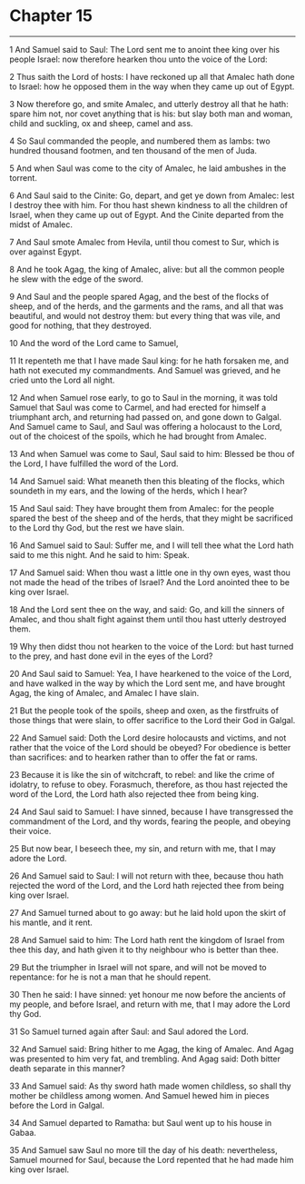 # Chapter 15

***

1 And Samuel said to Saul: The Lord sent me to anoint thee king over his people Israel: now therefore hearken thou unto the voice of the Lord:

2 Thus saith the Lord of hosts: I have reckoned up all that Amalec hath done to Israel: how he opposed them in the way when they came up out of Egypt.

3 Now therefore go, and smite Amalec, and utterly destroy all that he hath: spare him not, nor covet anything that is his: but slay both man and woman, child and suckling, ox and sheep, camel and ass.

4 So Saul commanded the people, and numbered them as lambs: two hundred thousand footmen, and ten thousand of the men of Juda.

5 And when Saul was come to the city of Amalec, he laid ambushes in the torrent.

6 And Saul said to the Cinite: Go, depart, and get ye down from Amalec: lest I destroy thee with him. For thou hast shewn kindness to all the children of Israel, when they came up out of Egypt. And the Cinite departed from the midst of Amalec.

7 And Saul smote Amalec from Hevila, until thou comest to Sur, which is over against Egypt.

8 And he took Agag, the king of Amalec, alive: but all the common people he slew with the edge of the sword.

9 And Saul and the people spared Agag, and the best of the flocks of sheep, and of the herds, and the garments and the rams, and all that was beautiful, and would not destroy them: but every thing that was vile, and good for nothing, that they destroyed.

10 And the word of the Lord came to Samuel,

11 It repenteth me that I have made Saul king: for he hath forsaken me, and hath not executed my commandments. And Samuel was grieved, and he cried unto the Lord all night.

12 And when Samuel rose early, to go to Saul in the morning, it was told Samuel that Saul was come to Carmel, and had erected for himself a triumphant arch, and returning had passed on, and gone down to Galgal. And Samuel came to Saul, and Saul was offering a holocaust to the Lord, out of the choicest of the spoils, which he had brought from Amalec.

13 And when Samuel was come to Saul, Saul said to him: Blessed be thou of the Lord, I have fulfilled the word of the Lord.

14 And Samuel said: What meaneth then this bleating of the flocks, which soundeth in my ears, and the lowing of the herds, which I hear?

15 And Saul said: They have brought them from Amalec: for the people spared the best of the sheep and of the herds, that they might be sacrificed to the Lord thy God, but the rest we have slain.

16 And Samuel said to Saul: Suffer me, and I will tell thee what the Lord hath said to me this night. And he said to him: Speak.

17 And Samuel said: When thou wast a little one in thy own eyes, wast thou not made the head of the tribes of Israel? And the Lord anointed thee to be king over Israel.

18 And the Lord sent thee on the way, and said: Go, and kill the sinners of Amalec, and thou shalt fight against them until thou hast utterly destroyed them.

19 Why then didst thou not hearken to the voice of the Lord: but hast turned to the prey, and hast done evil in the eyes of the Lord?

20 And Saul said to Samuel: Yea, I have hearkened to the voice of the Lord, and have walked in the way by which the Lord sent me, and have brought Agag, the king of Amalec, and Amalec I have slain.

21 But the people took of the spoils, sheep and oxen, as the firstfruits of those things that were slain, to offer sacrifice to the Lord their God in Galgal.

22 And Samuel said: Doth the Lord desire holocausts and victims, and not rather that the voice of the Lord should be obeyed? For obedience is better than sacrifices: and to hearken rather than to offer the fat or rams.

23 Because it is like the sin of witchcraft, to rebel: and like the crime of idolatry, to refuse to obey. Forasmuch, therefore, as thou hast rejected the word of the Lord, the Lord hath also rejected thee from being king.

24 And Saul said to Samuel: I have sinned, because I have transgressed the commandment of the Lord, and thy words, fearing the people, and obeying their voice.

25 But now bear, I beseech thee, my sin, and return with me, that I may adore the Lord.

26 And Samuel said to Saul: I will not return with thee, because thou hath rejected the word of the Lord, and the Lord hath rejected thee from being king over Israel.

27 And Samuel turned about to go away: but he laid hold upon the skirt of his mantle, and it rent.

28 And Samuel said to him: The Lord hath rent the kingdom of Israel from thee this day, and hath given it to thy neighbour who is better than thee.

29 But the triumpher in Israel will not spare, and will not be moved to repentance: for he is not a man that he should repent.

30 Then he said: I have sinned: yet honour me now before the ancients of my people, and before Israel, and return with me, that I may adore the Lord thy God.

31 So Samuel turned again after Saul: and Saul adored the Lord.

32 And Samuel said: Bring hither to me Agag, the king of Amalec. And Agag was presented to him very fat, and trembling. And Agag said: Doth bitter death separate in this manner?

33 And Samuel said: As thy sword hath made women childless, so shall thy mother be childless among women. And Samuel hewed him in pieces before the Lord in Galgal.

34 And Samuel departed to Ramatha: but Saul went up to his house in Gabaa.

35 And Samuel saw Saul no more till the day of his death: nevertheless, Samuel mourned for Saul, because the Lord repented that he had made him king over Israel.

